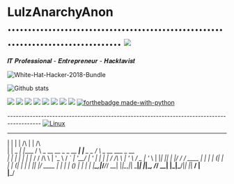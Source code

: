 # LulzAnarchyAnon ................................................................................. ![](https://komarev.com/ghpvc/?username=your-github-LulzAnarchyAnon)


𝑰𝑻 𝑷𝒓𝒐𝒇𝒆𝒔𝒔𝒊𝒐𝒏𝒂𝒍 - 𝑬𝒏𝒕𝒓𝒆𝒑𝒓𝒆𝒏𝒆𝒖𝒓 - 𝑯𝒂𝒄𝒌𝒕𝒂𝒗𝒊𝒔𝒕



![White-Hat-Hacker-2018-Bundle](https://user-images.githubusercontent.com/104794704/168382508-a79561b9-36b7-4560-9067-39d3ad086662.jpg)




![Github stats](https://github-readme-stats.vercel.app/api?username=LulzAnarchyAnon&theme=dark&show_icons=true&count_private=true)




<img src="https://img.shields.io/badge/Python-3776AB?style=for-the-badge&logo=python&logoColor=white" /> <img src="https://img.shields.io/badge/JavaScript-323330?style=for-the-badge&logo=javascript&logoColor=F7DF1E" /> <img src="https://img.shields.io/badge/HTML5-E34F26?style=for-the-badge&logo=html5&logoColor=white" /> <img src="https://img.shields.io/badge/Ruby-CC342D?style=for-the-badge&logo=ruby&logoColor=white" />  <img src="https://img.shields.io/badge/json-5E5C5C?style=for-the-badge&logo=json&logoColor=white" />  <img src="https://img.shields.io/badge/CSS3-1572B6?style=for-the-badge&logo=css3&logoColor=white" /> <img src="https://img.shields.io/badge/PHP-777BB4?style=for-the-badge&logo=php&logoColor=white" />  <img src="https://img.shields.io/badge/Java-ED8B00?style=for-the-badge&logo=java&logoColor=white" /> [![forthebadge made-with-python](http://ForTheBadge.com/images/badges/made-with-python.svg)](https://www.python.org/)





------------------------------------------------------------------------------------------ [![Linux](https://svgshare.com/i/Zhy.svg)](https://svgshare.com/i/Zhy.svg) 




  _           _                                   _                                      
 | |         | |       /\                        | |             /\                      
 | |    _   _| |____  /  \   _ __   __ _ _ __ ___| |__  _   _   /  \   _ __   ___  _ __  
 | |   | | | | |_  / / /\ \ | '_ \ / _` | '__/ __| '_ \| | | | / /\ \ | '_ \ / _ \| '_ \ 
 | |___| |_| | |/ / / ____ \| | | | (_| | | | (__| | | | |_| |/ ____ \| | | | (_) | | | |
 |______\__,_|_/___/_/    \_\_| |_|\__,_|_|  \___|_| |_|\__, /_/    \_\_| |_|\___/|_| |_|
                                                         __/ |                           
                                                        |___/                            


